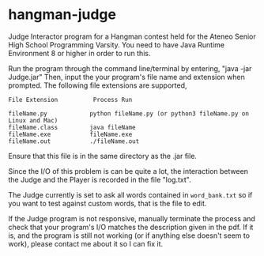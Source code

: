 # hangman-judge
Judge Interactor program for a Hangman contest held for the Ateneo Senior High School Programming Varsity.  You need to have Java Runtime Environment 8 or higher in order to run this.

Run the program through the command line/terminal by entering, "java -jar Judge.jar"
Then, input the your program's file name and extension when prompted.  The following file extensions are supported,

    File Extension          Process Run
    
    fileName.py            python fileName.py (or python3 fileName.py on Linux and Mac)
    fileName.class         java fileName
    fileName.exe           fileName.exe
    fileName.out           ./fileName.out
    
Ensure that this file is in the same directory as the .jar file.

Since the I/O of this problem is can be quite a lot, the interaction between the Judge and the Player is recorded in the file "log.txt".

The Judge currently is set to ask all words contained in `word_bank.txt` so if you want to test against custom words, that is the file to edit.

If the Judge program is not responsive, manually terminate the process and check that your program's I/O matches the description given in the pdf.  If it is, and the program is still not working (or if anything else doesn't seem to work), please contact me about it so I can fix it.
